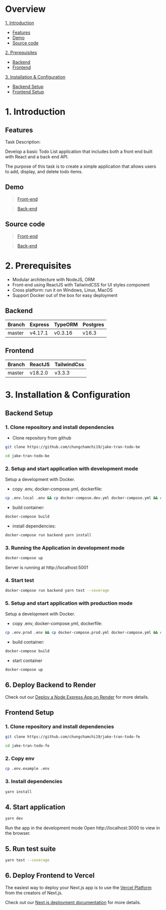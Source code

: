 # Overview

[1. Introduction](https://github.com/chungchamchi19/jake-tran-todo-be?tab=readme-ov-file#1-introduction)
- [Features](https://github.com/chungchamchi19/jake-tran-todo-be?tab=readme-ov-file#features)
- [Demo](https://github.com/chungchamchi19/jake-tran-todo-be?tab=readme-ov-file#demo)
- [Source code](https://github.com/chungchamchi19/jake-tran-todo-be?tab=readme-ov-file#source-code)

[2. Prerequisites](https://github.com/chungchamchi19/jake-tran-todo-be?tab=readme-ov-file#2-prerequisites)
- [Backend](https://github.com/chungchamchi19/jake-tran-todo-be?tab=readme-ov-file#backend)
- [Frontend](https://github.com/chungchamchi19/jake-tran-todo-be?tab=readme-ov-file#frontend)

[3. Installation & Configuration](https://github.com/chungchamchi19/jake-tran-todo-be?tab=readme-ov-file#3-installation--configuration)
- [Backend Setup](https://github.com/chungchamchi19/jake-tran-todo-be?tab=readme-ov-file#backend-setup)
- [Frontend Setup](https://github.com/chungchamchi19/jake-tran-todo-be?tab=readme-ov-file#frontend-setup)

# 1. Introduction

## Features

Task Description:

Develop a basic Todo List application that includes both a front end built with React and a back end API. 

The purpose of this task is to create a simple application that allows users to add, display, and delete todo items.

## Demo

> [Front-end](https://jake-tran-todo-fe.vercel.app/)

> [Back-end](https://jake-tran-todo-be.onrender.com)

## Source code

> [Front-end](https://github.com/chungchamchi19/jake-tran-todo-fe)

> [Back-end](https://github.com/chungchamchi19/jake-tran-todo-be)

# 2. Prerequisites
- Modular architecture with NodeJS, ORM
- Front-end using ReactJS with TailwindCSS for UI styles component
- Cross platform: run it on Windows, Linux, MacOS
- Support Docker out of the box for easy deployment

## Backend
                    
Branch  | Express | TypeORM | Postgres
-------|------ | -------|------
master  | v4.17.1 | v0.3.16 | v16.3

## Frontend
                    
Branch | ReactJS| TailwindCss 
-------| -------|------
master  | v18.2.0 | v3.3.3

# 3. Installation & Configuration

## Backend Setup

### 1. Clone repository and install dependencies
- Clone repository from github
```bash
git clone https://github.com/chungchamchi19/jake-tran-todo-be
```
```bash
cd jake-tran-todo-be
```

### 2. Setup and start application with development mode

Setup a development with Docker.

- copy .env, docker-compose.yml, dockerfile:

```bash
cp .env.local .env && cp docker-compose.dev.yml docker-compose.yml && cp Dockerfile.dev Dockerfile
```

- build container:

```bash
docker-compose build
```

- install dependencies:

```bash
docker-compose run backend yarn install
```

### 3. Running the Application in development mode

```bash
docker-compose up
```

Server is running at http://localhost:5001

### 4. Start test

```bash
docker-compose run backend yarn test --coverage
```

### 5. Setup and start application with production mode

Setup a development with Docker.

- copy .env, docker-compose.yml, dockerfile:

```bash
cp .env.prod .env && cp docker-compose.prod.yml docker-compose.yml && cp Dockerfile.prod Dockerfile
```

- build container:

```bash
docker-compose build
```

- start container

```bash
docker-compose up
```

## 6. Deploy Backend to Render

Check out our [Deploy a Node Express App on Render](https://docs.render.com/deploy-node-express-app) for more details.

## Frontend Setup

### 1. Clone repository and install dependencies

```bash
git clone https://github.com/chungchamchi19/jake-tran-todo-fe
```

```bash
cd jake-tran-todo-fe
```

### 2. Copy env
```bash
cp .env.example .env
```

### 3. Install dependencies
```bash
yarn install
```

## 4. Start application

```bash
yarn dev
```

Run the app in the development mode
Open http://localhost:3000 to view in the browser.

## 5. Run test suite

```bash
yarn test --coverage
```

## 6. Deploy Frontend to Vercel

The easiest way to deploy your Next.js app is to use the [Vercel Platform](https://vercel.com/new?utm_medium=default-template&filter=next.js&utm_source=create-next-app&utm_campaign=create-next-app-readme) from the creators of Next.js.

Check out our [Next.js deployment documentation](https://nextjs.org/docs/deployment) for more details.